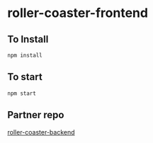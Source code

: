 # roller-coaster-frontend

## To Install
```
npm install
```

## To start
```
npm start
```


## Partner repo
[roller-coaster-backend](https://github.com/rogerwschmidt/roller-coaster-backend)
